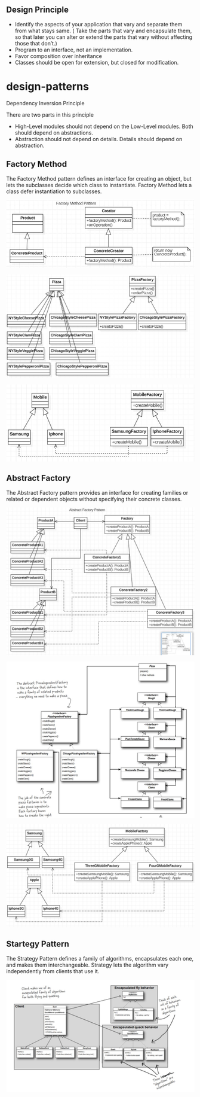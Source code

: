 ## Design Principle
   - Identify the aspects of your application that vary and separate them from what stays same. ( Take the parts that vary and encapsulate them, so that later you can alter or extend the parts that vary without affecting those that don’t.)
   - Program to an interface, not an implementation.
   - Favor composition over inheritance
   - Classes should be open for extension, but closed for modification.

# design-patterns

Dependency Inversion Principle

There are two parts in this principle
- High-Level modules should not depend on the Low-Level modules. Both should depend on abstractions.
- Abstraction should not depend on details. Details should depend on abstraction.

## Factory Method
The Factory Method pattern defines an interface for creating an object, but lets the subclasses decide which class to instantiate. Factory Method lets a class defer instantiation to subclasses.


![](diagrams/FactoryMethod.JPG)

![](diagrams/Pizza-FactoryMethod-ClassDiagram.JPG)

![](diagrams/Phone-FactoryMethod-ClassDiagram.JPG)

## Abstract Factory
The Abstract Factory pattern provides an interface for creating families or related or dependent objects without specifying their concrete classes.


![](diagrams/AbstractFactory.JPG)

![](diagrams/PizzaExample-AbstractFactory-ClassDiagram.JPG)

![](diagrams/PhoneExample-AbstractFactory-ClassDiagram.JPG)

## Startegy Pattern
The Strategy Pattern defines a family of algorithms, encapsulates each one, and makes them interchangeable. Strategy lets the algorithm vary independently from clients that use it.

![](diagrams/StartegyPattern.JPG)

